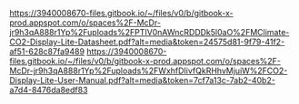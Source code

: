 https://3940008670-files.gitbook.io/~/files/v0/b/gitbook-x-prod.appspot.com/o/spaces%2F-McDr-jr9h3qA888r1Yp%2Fuploads%2FPTIV0nAWncRDDDk5l0aO%2FMClimate-CO2-Display-Lite-Datasheet.pdf?alt=media&token=24575d81-9f79-41f2-af51-628c87fa9489
https://3940008670-files.gitbook.io/~/files/v0/b/gitbook-x-prod.appspot.com/o/spaces%2F-McDr-jr9h3qA888r1Yp%2Fuploads%2FWxhfDIivfQkRHhvMjuiW%2FCO2-Display-Lite-User-Manual.pdf?alt=media&token=7cf7a13c-7ab2-40b2-a7d4-8476da8edf83
